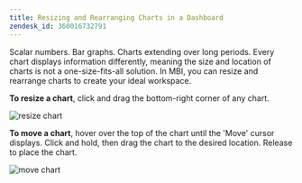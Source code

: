 ```yaml
---
title: Resizing and Rearranging Charts in a Dashboard
zendesk_id: 360016732791
---
```


Scalar numbers. Bar graphs. Charts extending over long periods. Every chart displays information differently, meaning the size and location of charts is not a one-size-fits-all solution. In MBI, you can resize and rearrange charts to create your ideal workspace.

**To resize a chart**, click and drag the bottom-right corner of any chart.

![resize chart](../assets/Resize_Chart_in_Dashboard.gif)

**To move a chart**, hover over the top of the chart until the 'Move' cursor displays. Click and hold, then drag the chart to the desired location. Release to place the chart.

![move chart](../assets/Move_Chart_in_Dashboard.gif)
